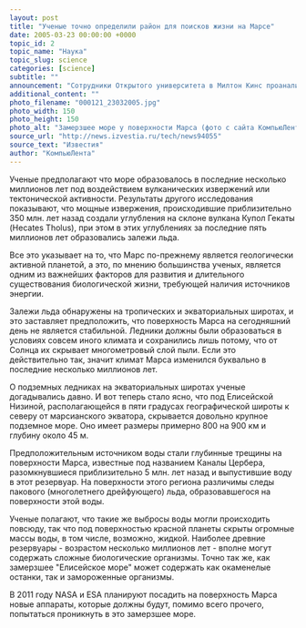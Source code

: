```yaml
---
layout: post
title: "Ученые точно определили район для поисков жизни на Марсе"
date: 2005-03-23 00:00:00 +0000
topic_id: 2
topic_name: "Наука"
topic_slug: science
categories: [science]
subtitle: ""
announcement: "Сотрудники Открытого университета в Милтон Кинс проанализировали снимки поверхности Марса, выполненные орбитальным аппаратом Mars Express, и обнаружили, что прямо под поверхностью Красной планеты располагается замерзшее море. Размеры этого образования приблизительно равны Северному морю на Земле."
additional_content: ""
photo_filename: "000121_23032005.jpg"
photo_width: 150
photo_height: 150
photo_alt: "Замерзшее море у поверхности Марса (фото с сайта КомпьюЛента)"
source_url: "http://news.izvestia.ru/tech/news94055"
source_text: "Известия"
author: "КомпьюЛента"
---
```

Ученые предполагают что море образовалось в последние несколько миллионов лет под воздействием вулканических извержений или тектонической активности. Результаты другого исследования показывают, что мощные извержения, происходившие приблизительно 350 млн. лет назад создали углубления на склоне вулкана Купол Гекаты (Hecates Tholus), при этом в этих углублениях за последние пять миллионов лет образовались залежи льда.

Все это указывает на то, что Марс по-прежнему является геологически активной планетой, а это, по мнению большинства ученых, является одним из важнейших факторов для развития и длительного существования биологической жизни, требующей наличия источников энергии.

Залежи льда обнаружены на тропических и экваториальных широтах, и это заставляет предположить, что поверхность Марса на сегодняшний день не является стабильной. Ледники должны были образоваться в условиях совсем иного климата и сохранились лишь потому, что от Солнца их скрывает многометровый слой пыли. Если это действительно так, значит климат Марса изменился буквально в последние несколько миллионов лет.

О подземных ледниках на экваториальных широтах ученые догадывались давно. И вот теперь стало ясно, что под Елисейской Низиной, располагающейся в пяти градусах географической широты к северу от марсианского экватора, скрывается довольно крупное подземное море. Оно имеет размеры примерно 800 на 900 км и глубину около 45 м.

Предположительным источником воды стали глубинные трещины на поверхности Марса, известные под названием Каналы Цербера, разомкнувшиеся приблизительно 5 млн. лет назад и выпустившие воду в этот резервуар. На поверхности этого региона различимы следы пакового (многолетнего дрейфующего) льда, образовавшегося на поверхности этой воды.

Ученые полагают, что такие же выбросы воды могли происходить повсюду, так что под поверхностью красной планеты скрыты огромные массы воды, в том числе, возможно, жидкой. Наиболее древние резервуары - возрастом несколько миллионов лет - вполне могут содержать сложные биологические организмы. Точно так же, как замерзшее "Елисейское море" может содержать как окаменелые останки, так и замороженные организмы.

В 2011 году NASA и ESA планируют посадить на поверхность Марса новые аппараты, которые должны будут, помимо всего прочего, попытаться проникнуть в это замерзшее море.
